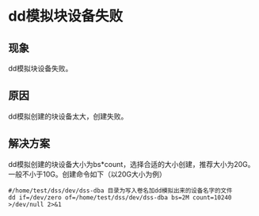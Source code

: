 # dd模拟块设备失败

## 现象
dd模拟块设备失败。

## 原因
dd模拟创建的块设备太大，创建失败。

## 解决方案
dd模拟创建的块设备大小为bs*count，选择合适的大小创建，推荐大小为20G。一般不小于10G。创建命令如下（以20G大小为例）
```shell
#/home/test/dss/dev/dss-dba 目录为写入卷名加dd模拟出来的设备名字的文件
dd if=/dev/zero of=/home/test/dss/dev/dss-dba bs=2M count=10240 >/dev/null 2>&1
```